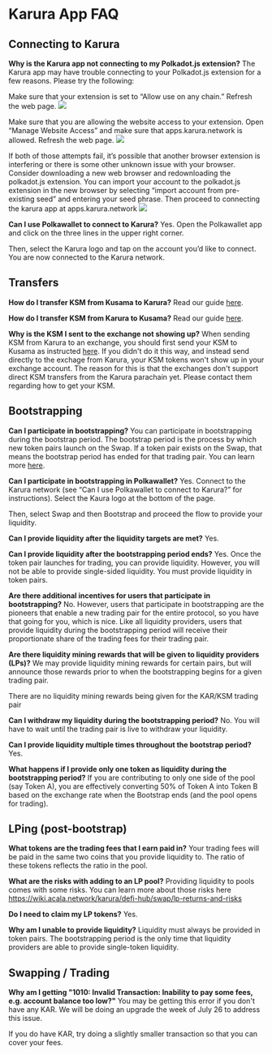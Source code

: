 # Karura App FAQ

## Connecting to Karura
**Why is the Karura app not connecting to my Polkadot.js extension?**
The Karura app may have trouble connecting to your Polkadot.js extension for a few reasons. Please try the following:

Make sure that your extension is set to “Allow use on any chain.” Refresh the web page.
![](https://i.imgur.com/mU8Edl5.png)

Make sure that you are allowing the website access to your extension. Open “Manage Website Access” and make sure that apps.karura.network is allowed. Refresh the web page.
![](https://i.imgur.com/xLXSnU2.png)

If both of those attempts fail, it’s possible that another browser extension is interfering or there is some other unknown issue with your browser. Consider downloading a new web browser and redownloading the polkadot.js extension. You can import your account to the polkadot.js extension in the new browser by selecting “import account from pre-existing seed” and entering your seed phrase. Then proceed to connecting the karura app at apps.karura.network
![](https://i.imgur.com/u0NwVY3.png)

**Can I use Polkawallet to connect to Karura?**
Yes. Open the Polkawallet app and click on the three lines in the upper right corner.

Then, select the Karura logo and tap on the account you’d like to connect. You are now connected to the Karura network.


## Transfers
**How do I transfer KSM from Kusama to Karura?**
Read our guide [here](https://wiki.acala.network/karura/defi-hub/inter-kusama-transfer#transfer-ksm-from-kusama-to-karura).

**How do I transfer KSM from Karura to Kusama?**
Read our guide [here](https://wiki.acala.network/karura/defi-hub/inter-kusama-transfer#transfer-ksm-from-karura-to-kusama).

**Why is the KSM I sent to the exchange not showing up?**
When sending KSM from Karura to an exchange, you should first send your KSM to Kusama as instructed [here](https://wiki.acala.network/karura/defi-hub/inter-kusama-transfer#transfer-ksm-from-karura-to-kusama). If you didn't do it this way, and instead send directly to the exchage from Karura, your KSM tokens won't show up in your exchange account. The reason for this is that the exchanges don't support direct KSM transfers from the Karura parachain yet. Please contact them regarding how to get your KSM.

## Bootstrapping
**Can I participate in bootstrapping?**
You can participate in bootstrapping during the bootstrap period. The bootstrap period is the process by which new token pairs launch on the Swap. If a token pair exists on the Swap, that means the bootstrap period has ended for that trading pair. You can learn more [here](https://wiki.acala.network/karura/defi-hub/swap/bootstrap-a-pool).

**Can I participate in bootstrapping in Polkawallet?**
Yes. Connect to the Karura network (see “Can I use Polkawallet to connect to Karura?” for instructions). Select the Kaura logo at the bottom of the page.

Then, select Swap and then Bootstrap and proceed the flow to provide your liquidity.

**Can I provide liquidity after the liquidity targets are met?**
Yes.

**Can I provide liquidity after the bootstrapping period ends?**
Yes. Once the token pair launches for trading, you can provide liquidity. However, you will not be able to provide single-sided liquidity. You must provide liquidity in token pairs.

**Are there additional incentives for users that participate in bootstrapping?**
No. However, users that participate in bootstrapping are the pioneers that enable a new trading pair for the entire protocol, so you have that going for you, which is nice. Like all liquidity providers, users that provide liquidity during the bootstrapping period will receive their proportionate share of the trading fees for their trading pair.

**Are there liquidity mining rewards that will be given to liquidity providers (LPs)?**
We may provide liquidity mining rewards for certain pairs, but will announce those rewards prior to when the bootstrapping begins for a given trading pair. 

There are no liquidity mining rewards being given for the KAR/KSM trading pair

**Can I withdraw my liquidity during the bootstrapping period?**
No. You will have to wait until the trading pair is live to withdraw your liquidity.

**Can I provide liquidity multiple times throughout the bootstrap period?**
Yes.

**What happens if I provide only one token as liquidity during the bootstrapping period?**
If you are contributing to only one side of the pool (say Token A), you are effectively converting 50% of Token A into Token B based on the exchange rate when the Bootstrap ends (and the pool opens for trading).

## LPing (post-bootstrap)
**What tokens are the trading fees that I earn paid in?**
Your trading fees will be paid in the same two coins that you provide liquidity to. The ratio of these tokens reflects the ratio in the pool.

**What are the risks with adding to an LP pool?**
Providing liquidity to pools comes with some risks. You can learn more about those risks here https://wiki.acala.network/karura/defi-hub/swap/lp-returns-and-risks

**Do I need to claim my LP tokens?**
Yes.

**Why am I unable to provide liquidity?**
Liquidity must always be provided in token pairs. The bootstrapping period is the only time that liquidity providers are able to provide single-token liquidity.


## Swapping / Trading
**Why am I getting "1010: Invalid Transaction: Inability to pay some fees, e.g. account balance too low?"**
You may be getting this error if you don't have any KAR. We will be doing an upgrade the week of July 26 to address this issue.

If you do have KAR, try doing a slightly smaller transaction so that you can cover your fees.
